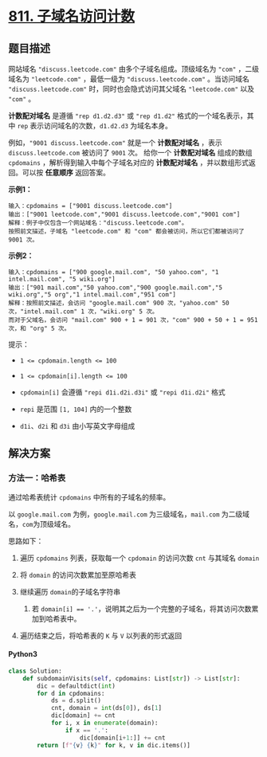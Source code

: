 # [811. 子域名访问计数](https://leetcode.cn/problems/subdomain-visit-count/)

## 题目描述

网站域名 `"discuss.leetcode.com"` 由多个子域名组成。顶级域名为 `"com"` ，二级域名为 `"leetcode.com"` ，最低一级为 `"discuss.leetcode.com"` 。当访问域名 `"discuss.leetcode.com"` 时，同时也会隐式访问其父域名 `"leetcode.com"` 以及 `"com"` 。

**计数配对域名** 是遵循 `"rep d1.d2.d3"` 或 `"rep d1.d2"` 格式的一个域名表示，其中 `rep` 表示访问域名的次数，`d1.d2.d3` 为域名本身。

例如，`"9001 discuss.leetcode.com"` 就是一个 **计数配对域名** ，表示 `discuss.leetcode.com` 被访问了 `9001` 次。
给你一个 **计数配对域名** 组成的数组 `cpdomains` ，解析得到输入中每个子域名对应的 **计数配对域名** ，并以数组形式返回。可以按 **任意顺序** 返回答案。

**示例1：**

```
输入：cpdomains = ["9001 discuss.leetcode.com"]
输出：["9001 leetcode.com","9001 discuss.leetcode.com","9001 com"]
解释：例子中仅包含一个网站域名："discuss.leetcode.com"。
按照前文描述，子域名 "leetcode.com" 和 "com" 都会被访问，所以它们都被访问了 9001 次。
```

**示例2：**

```
输入：cpdomains = ["900 google.mail.com", "50 yahoo.com", "1 intel.mail.com", "5 wiki.org"]
输出：["901 mail.com","50 yahoo.com","900 google.mail.com","5 wiki.org","5 org","1 intel.mail.com","951 com"]
解释：按照前文描述，会访问 "google.mail.com" 900 次，"yahoo.com" 50 次，"intel.mail.com" 1 次，"wiki.org" 5 次。
而对于父域名，会访问 "mail.com" 900 + 1 = 901 次，"com" 900 + 50 + 1 = 951 次，和 "org" 5 次。
```

提示：

- `1 <= cpdomain.length <= 100`

- `1 <= cpdomain[i].length <= 100`

- `cpdomain[i]` 会遵循 `"repi d1i.d2i.d3i"` 或 `"repi d1i.d2i"` 格式

- `repi` 是范围 `[1, 104]` 内的一个整数

- `d1i`、`d2i` 和 `d3i` 由小写英文字母组成

## 解决方案

### 方法一：哈希表

通过哈希表统计 `cpdomains` 中所有的子域名的频率。

以 `google.mail.com` 为例，`google.mail.com` 为三级域名，`mail.com` 为二级域名，`com`为顶级域名。

思路如下：

1. 遍历 `cpdomains` 列表，获取每一个 `cpdomain` 的访问次数 `cnt` 与其域名 `domain`

2. 将 `domain` 的访问次数累加至原哈希表

3. 继续遍历 `domain`的子域名字符串
   
   1. 若 `domain[i] == '.'`，说明其之后为一个完整的子域名，将其访问次数累加到哈希表中。

4. 遍历结束之后，将哈希表的 `K` 与 `V` 以列表的形式返回

#### Python3

```python
class Solution:
    def subdomainVisits(self, cpdomains: List[str]) -> List[str]:
        dic = defaultdict(int)
        for d in cpdomains:
            ds = d.split()
            cnt, domain = int(ds[0]), ds[1]
            dic[domain] += cnt
            for i, x in enumerate(domain):
                if x == '.':
                    dic[domain[i+1:]] += cnt
        return [f"{v} {k}" for k, v in dic.items()]
```


